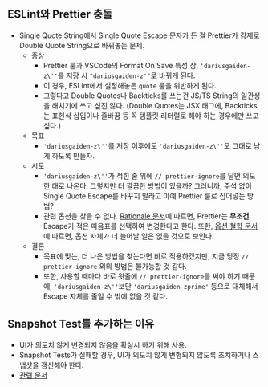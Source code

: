## ESLint와 Prettier 충돌
- Single Quote String에서 Single Quote Escape 문자가 든 걸 Prettier가 강제로 Double Quote String으로 바꿔놓는 문제.
  - 증상
    - Prettier 룰과 VSCode의 Format On Save 특성 상, `'dariusgaiden-z\''`를 저장 시 `"dariusgaiden-z'"`로 바뀌게 된다.
    - 이 경우, ESLint에서 설정해놓은 `quote` 룰을 위반하게 된다.
    - 그렇다고 Double Quotes나 Backticks를 쓰는건 JS/TS String의 일관성을 해치기에 쓰고 싶진 않다. (Double Quotes는 JSX 태그에, Backticks는 표현식 삽입이나 줄바꿈 등 꼭 템플릿 리터럴로 해야 하는 경우에만 쓰고 싶다.)
  - 목표
    - `'dariusgaiden-z\''`를 저장 이후에도 `'dariusgaiden-z\''`오 그대로 남게 하도록 만들자.
  - 시도
    - `'dariusgaiden-z\''`가 적힌 줄 위에 `// prettier-ignore`를 달면 의도한 대로 나온다. 그렇지만 더 깔끔한 방법이 있을까? 그러니까, 주석 없이 Single Quote Escape를 바꾸지 말라고 아예 Prettier 룰로 집어넣는 방법?
    - 관련 옵션을 찾을 수 없다. [Rationale 문서](https://prettier.io/docs/en/rationale#strings)에 따르면, Prettier는 **무조건** Escape가 적은 따옴표를 선택하여 변경한다고 한다. 또한, [옵션 철학 문서](https://prettier.io/docs/en/option-philosophy)에 따르면, 옵션 자체가 더 늘어날 일은 없을 것으로 보인다.
  - 결론
    - 목표에 맞는, 더 나은 방법을 찾는다면 바로 적용하겠지만, 지금 당장 `// prettier-ignore` 외의 방법은 불가능할 것 같다.
    - 또한, 사용할 때마다 바로 윗줄에 `// prettier-ignore`를 써야 하기 때문에, `'dariusgaiden-z\''`보단 `'dariusgaiden-zprime'` 등으로 대체해서 Escape 자체를 줄일 수 밖에 없을 것 같다.

## Snapshot Test를 추가하는 이유
- UI가 의도치 않게 변경되지 않음을 확실시 하기 위해 사용.
- Snapshot Tests가 실패할 경우, UI가 의도치 않게 변형되지 않도록 조치하거나 스냅샷을 갱신해야 한다.
- [관련 문서](https://jestjs.io/docs/snapshot-testing)
